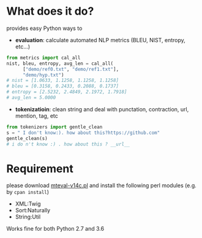 # What does it do?
provides easy Python ways to
*  **evaluation**: calculate automated NLP metrics (BLEU, NIST, entropy, etc...)
```python
from metrics import cal_all
nist, bleu, entropy, avg_len = cal_all(
	  ["demo/ref0.txt", "demo/ref1.txt"], 
	  "demo/hyp.txt")
# nist = [1.0633, 1.1258, 1.1258, 1.1258]
# bleu = [0.3158, 0.2433, 0.2088, 0.1737]
# entropy = [2.5232, 2.4849, 2.1972, 1.7918]
# avg_len = 5.0000
```
* **tokenizatioin**: clean string and deal with punctation, contraction, url, mention, tag, etc
```python
from tokenizers import gentle_clean
s = " I don't know:). how about this?https://github.com"
gentle_clean(s)
# i do n't know :) . how about this ? __url__
```

# Requirement
please download [mteval-v14c.pl](https://goo.gl/YUFajQ) and install the following perl modules (e.g. by `cpan install`)
* XML:Twig
* Sort:Naturally
* String:Util 

Works fine for both Python 2.7 and 3.6
